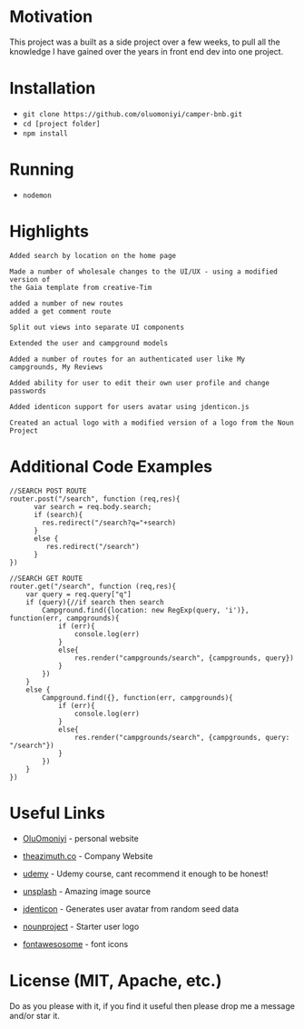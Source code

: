 # Motivation

This project was a built as a side project over a few weeks, to pull all the knowledge I have gained over the years in front end dev into one project.

# Installation

- `git clone https://github.com/oluomoniyi/camper-bnb.git`
- `cd [project folder]`
- `npm install`

# Running

- `nodemon`

# Highlights

```
Added search by location on the home page

Made a number of wholesale changes to the UI/UX - using a modified version of 
the Gaia template from creative-Tim

added a number of new routes
added a get comment route

Split out views into separate UI components

Extended the user and campground models

Added a number of routes for an authenticated user like My campgrounds, My Reviews

Added ability for user to edit their own user profile and change passwords

Added identicon support for users avatar using jdenticon.js

Created an actual logo with a modified version of a logo from the Noun Project

```

# Additional Code Examples

```
//SEARCH POST ROUTE
router.post("/search", function (req,res){ 
      var search = req.body.search;
	  if (search){
		res.redirect("/search?q="+search)
	  }
	  else {
	     res.redirect("/search")
	  }
})

//SEARCH GET ROUTE
router.get("/search", function (req,res){
	var query = req.query["q"]
	if (query){//if search then search
        Campground.find({location: new RegExp(query, 'i')}, function(err, campgrounds){
            if (err){
                console.log(err)
            }
            else{
                res.render("campgrounds/search", {campgrounds, query})
            }
        })
    }
    else {
        Campground.find({}, function(err, campgrounds){
            if (err){
                console.log(err)
            }
            else{
                res.render("campgrounds/search", {campgrounds, query: "/search"})
            }
        })
    }
})
```

# Useful Links

* [OluOmoniyi](http://www.oluomoniyi.com) - personal website
* [theazimuth.co](http://www.theazimuth.co) - Company Website

* [udemy](https://www.udemy.com/the-web-developer-bootcamp/) - Udemy course, cant recommend it enough to be honest!
* [unsplash](http://www.unsplash.com) - Amazing image source
* [jdenticon](http://www.jdenticon.com) - Generates user avatar from random seed data
* [nounproject](http://www.nounproject.com) - Starter user logo
* [fontawesosome](http://www.fontawesosome.com) - font icons

# License (MIT, Apache, etc.)

Do as you please with it, if you find it useful then please drop me a message and/or star it.

